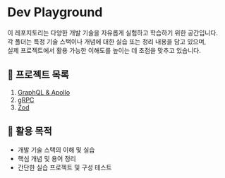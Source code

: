 # Dev Playground

이 레포지토리는 다양한 개발 기술을 자유롭게 실험하고 학습하기 위한 공간입니다.  
각 폴더는 특정 기술 스택이나 개념에 대한 실습 또는 정리 내용을 담고 있으며,  
실제 프로젝트에서 활용 가능한 이해도를 높이는 데 초점을 맞추고 있습니다.

## 🧩 프로젝트 목록

1. [GraphQL & Apollo](./graphql-apollo)
2. [gRPC](./gRPC)
3. [Zod](./Zod)

## 🎯 활용 목적

- 개발 기술 스택의 이해 및 실습
- 핵심 개념 및 용어 정리
- 간단한 실습 프로젝트 및 구성 테스트
